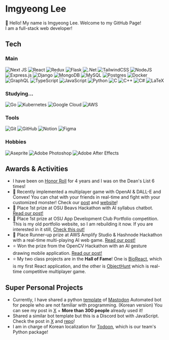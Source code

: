 # Imgyeong Lee

👋 Hello! My name is Imgyeong Lee. Welcome to my GitHub Page!<br>
I am a full-stack web developer!

## Tech

### Main

![Next JS](https://img.shields.io/badge/Next-black?style=for-the-badge&logo=next.js&logoColor=white)
![React](https://img.shields.io/badge/react-%2320232a.svg?style=for-the-badge&logo=react&logoColor=%2361DAFB)
![Redux](https://img.shields.io/badge/redux-%23593d88.svg?style=for-the-badge&logo=redux&logoColor=white)
![Flask](https://img.shields.io/badge/flask-%23000.svg?style=for-the-badge&logo=flask&logoColor=white)
![.Net](https://img.shields.io/badge/.NET-5C2D91?style=for-the-badge&logo=.net&logoColor=white)
![TailwindCSS](https://img.shields.io/badge/tailwindcss-%2338B2AC.svg?style=for-the-badge&logo=tailwind-css&logoColor=white)
![NodeJS](https://img.shields.io/badge/node.js-6DA55F?style=for-the-badge&logo=node.js&logoColor=white)
![Express.js](https://img.shields.io/badge/express.js-%23404d59.svg?style=for-the-badge&logo=express&logoColor=%2361DAFB)
![Django](https://img.shields.io/badge/django-%23092E20.svg?style=for-the-badge&logo=django&logoColor=white)
![MongoDB](https://img.shields.io/badge/MongoDB-%234ea94b.svg?style=for-the-badge&logo=mongodb&logoColor=white)
![MySQL](https://img.shields.io/badge/mysql-4479A1.svg?style=for-the-badge&logo=mysql&logoColor=white)
![Postgres](https://img.shields.io/badge/postgres-%23316192.svg?style=for-the-badge&logo=postgresql&logoColor=white)
![Docker](https://img.shields.io/badge/docker-%230db7ed.svg?style=for-the-badge&logo=docker&logoColor=white)
![GraphQL](https://img.shields.io/badge/-GraphQL-E10098?style=for-the-badge&logo=graphql&logoColor=white)
![TypeScript](https://img.shields.io/badge/typescript-%23007ACC.svg?style=for-the-badge&logo=typescript&logoColor=white)
![JavaScript](https://img.shields.io/badge/javascript-%23323330.svg?style=for-the-badge&logo=javascript&logoColor=%23F7DF1E)
![Python](https://img.shields.io/badge/python-3670A0?style=for-the-badge&logo=python&logoColor=ffdd54)
![C](https://img.shields.io/badge/c-%2300599C.svg?style=for-the-badge&logo=c&logoColor=white)
![C++](https://img.shields.io/badge/c++-%2300599C.svg?style=for-the-badge&logo=c%2B%2B&logoColor=white)
![C#](https://img.shields.io/badge/c%23-%23239120.svg?style=for-the-badge&logo=csharp&logoColor=white)
![LaTeX](https://img.shields.io/badge/latex-%23008080.svg?style=for-the-badge&logo=latex&logoColor=white)

### Studying...

![Go](https://img.shields.io/badge/go-%2300ADD8.svg?style=for-the-badge&logo=go&logoColor=white)
![Kubernetes](https://img.shields.io/badge/kubernetes-%23326ce5.svg?style=for-the-badge&logo=kubernetes&logoColor=white)
![Google Cloud](https://img.shields.io/badge/GoogleCloud-%234285F4.svg?style=for-the-badge&logo=google-cloud&logoColor=white)
![AWS](https://img.shields.io/badge/AWS-%23FF9900.svg?style=for-the-badge&logo=amazon-aws&logoColor=white)

### Tools

![Git](https://img.shields.io/badge/git-%23F05033.svg?style=for-the-badge&logo=git&logoColor=white)
![GitHub](https://img.shields.io/badge/github-%23121011.svg?style=for-the-badge&logo=github&logoColor=white)
![Notion](https://img.shields.io/badge/Notion-%23000000.svg?style=for-the-badge&logo=notion&logoColor=white)
![Figma](https://img.shields.io/badge/figma-%23F24E1E.svg?style=for-the-badge&logo=figma&logoColor=white)

### Hobbies

![Aseprite](https://img.shields.io/badge/Aseprite-FFFFFF?style=for-the-badge&logo=Aseprite&logoColor=#7D929E)
![Adobe Photoshop](https://img.shields.io/badge/adobe%20photoshop-%2331A8FF.svg?style=for-the-badge&logo=adobe%20photoshop&logoColor=white)
![Adobe After Effects](https://img.shields.io/badge/Adobe%20After%20Effects-9999FF.svg?style=for-the-badge&logo=Adobe%20After%20Effects&logoColor=white)

## Awards & Activities

- I have been on [Honor Roll](https://registrar.oregonstate.edu/osu-honor-roll) for 4 years and I was on the Dean's List 6 times!
- 🫠 Recently implemented a multiplayer game with OpenAI & DALL-E and Convex! You can chat with your friends in real-time and fight with your customized monster! Check our [post](https://devpost.com/software/adventureai) and [website](https://adventure-ai.vercel.app/)!
- 🥇 Place 1st prize at OSU Beavs Hackathon with AI syllabus chatbot. [Read our post!](https://devpost.com/software/syllabot-1dxsil)
- 🥇 Place 1st prize at OSU App Development Club Portfolio competition. This is my old portfolio website, so I am rebuilding it now. If you are interested in it still, [Check this out!](https://imgyeong-lee-portfolio-website.vercel.app/)
- 🥈 Place Runner-up prize at AWS Amplify Studio & Hashnode Hackathon with a real-time multi-playing AI web game. [Read our post!](https://hackathoners0.hashnode.dev/are-you-smarter-than-ai)
- ⭐️ Won the prize from the OpenCV Hackathon with an AI gesture drawing mobile application. [Read our post!](https://www.hackster.io/hackathoners/ai-gesture-art-d36827)
- ⭐️ My two class projects are in the **Hall of Fame**! One is [BioReact](https://web.engr.oregonstate.edu/~hessro/teaching/hof/cs494#w23), which is my first React application, and the other is [ObjectHunt](https://web.engr.oregonstate.edu/~hessro/teaching/hof/cs492#w23) which is real-time competitive multiplayer game.

## Super Personal Projects

- Currently, I have shared a python [template](https://github.com/ImgyeongLee/MastodonBot) of [Mastodon](https://joinmastodon.org/) Automated bot for people who are not familiar with programming. (Korean version) You can see my post in [X](https://x.com/DONTEXIST_3/status/1719272573446529149?s=20) + **More than 300 people** already used it!
- Shared a similar bot template but this is a Discord bot with JavaScript. Check the post in [X](https://x.com/DONTEXIST_3/status/1725120780705603766?s=20) and [repo](https://github.com/ImgyeongLee/DiscordBot)!
- I am in charge of Korean localization for [Todoon](https://pypi.org/project/todo-or-not/), which is our team's Python package!
